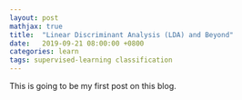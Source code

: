 ```yaml
---
layout: post
mathjax: true
title:  "Linear Discriminant Analysis (LDA) and Beyond"
date:   2019-09-21 08:00:00 +0800
categories: learn
tags: supervised-learning classification
---
```

This is going to be my first post on this blog.
